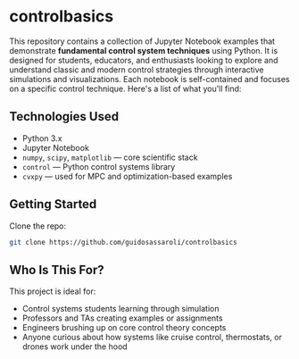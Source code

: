 # controlbasics

This repository contains a collection of Jupyter Notebook examples that demonstrate **fundamental control system techniques** using Python. It is designed for students, educators, and enthusiasts looking to explore and understand classic and modern control strategies through interactive simulations and visualizations.
Each notebook is self-contained and focuses on a specific control technique. Here's a list of what you'll find:

## Technologies Used

- Python 3.x  
- Jupyter Notebook  
- `numpy`, `scipy`, `matplotlib` — core scientific stack  
- `control` — Python control systems library  
- `cvxpy` — used for MPC and optimization-based examples  

## Getting Started

Clone the repo:
```bash
git clone https://github.com/guidosassaroli/controlbasics
```

## Who Is This For?

This project is ideal for:

- Control systems students learning through simulation
- Professors and TAs creating examples or assignments
- Engineers brushing up on core control theory concepts
- Anyone curious about how systems like cruise control, thermostats, or drones work under the hood
